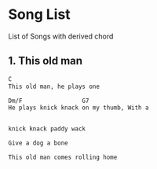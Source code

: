 # Song List

List of Songs with derived chord

## 1. This old man

```txt
C
This old man, he plays one

Dm/F                 G7
He plays knick knack on my thumb, With a 


knick knack paddy wack

Give a dog a bone

This old man comes rolling home
```
